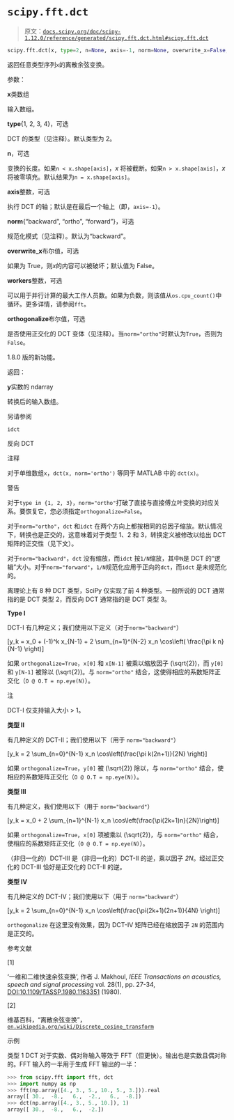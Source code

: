 # `scipy.fft.dct`

> 原文：[`docs.scipy.org/doc/scipy-1.12.0/reference/generated/scipy.fft.dct.html#scipy.fft.dct`](https://docs.scipy.org/doc/scipy-1.12.0/reference/generated/scipy.fft.dct.html#scipy.fft.dct)

```py
scipy.fft.dct(x, type=2, n=None, axis=-1, norm=None, overwrite_x=False, workers=None, orthogonalize=None)
```

返回任意类型序列`x`的离散余弦变换。

参数：

**x**类数组

输入数组。

**type**{1, 2, 3, 4}，可选

DCT 的类型（见注释）。默认类型为 2。

**n**，可选

变换的长度。如果`n < x.shape[axis]`，*x* 将被截断。如果`n > x.shape[axis]`，*x* 将被零填充。默认结果为`n = x.shape[axis]`。

**axis**整数，可选

执行 DCT 的轴；默认是在最后一个轴上（即，`axis=-1`）。

**norm**{“backward”, “ortho”, “forward”}，可选

规范化模式（见注释）。默认为“backward”。

**overwrite_x**布尔值，可选

如果为 True，则*x*的内容可以被破坏；默认值为 False。

**workers**整数，可选

可以用于并行计算的最大工作人员数。如果为负数，则该值从`os.cpu_count()`中循环。更多详情，请参阅`fft`。

**orthogonalize**布尔值，可选

是否使用正交化的 DCT 变体（见注释）。当`norm="ortho"`时默认为`True`，否则为`False`。

1.8.0 版的新功能。

返回：

**y**实数的 ndarray

转换后的输入数组。

另请参阅

`idct`

反向 DCT

注释

对于单维数组`x`，`dct(x, norm='ortho')` 等同于 MATLAB 中的 `dct(x)`。

警告

对于`type in {1, 2, 3}`，`norm="ortho"`打破了直接与直接傅立叶变换的对应关系。要恢复它，您必须指定`orthogonalize=False`。

对于`norm="ortho"`，`dct` 和`idct` 在两个方向上都按相同的总因子缩放。默认情况下，转换也是正交的，这意味着对于类型 1、2 和 3，转换定义被修改以给出 DCT 矩阵的正交性（见下文）。

对于`norm="backward"`，`dct` 没有缩放，而`idct` 按`1/N`缩放，其中`N`是 DCT 的“逻辑”大小。对于`norm="forward"`，`1/N`规范化应用于正向的`dct`，而`idct` 是未规范化的。

离理论上有 8 种 DCT 类型，SciPy 仅实现了前 4 种类型。一般所说的 DCT 通常指的是 DCT 类型 2，而反向 DCT 通常指的是 DCT 类型 3。

**Type I**

DCT-I 有几种定义；我们使用以下定义（对于`norm="backward"`）

\[y_k = x_0 + (-1)^k x_{N-1} + 2 \sum_{n=1}^{N-2} x_n \cos\left( \frac{\pi k n}{N-1} \right)\]

如果 `orthogonalize=True`，`x[0]` 和 `x[N-1]` 被乘以缩放因子 \(\sqrt{2}\)，而 `y[0]` 和 `y[N-1]` 被除以 \(\sqrt{2}\)。与 `norm="ortho"` 结合，这使得相应的系数矩阵正交化（`O @ O.T = np.eye(N)`）。

注

DCT-I 仅支持输入大小 > 1。

**类型 II**

有几种定义的 DCT-II；我们使用以下（用于 `norm="backward"`）

\[y_k = 2 \sum_{n=0}^{N-1} x_n \cos\left(\frac{\pi k(2n+1)}{2N} \right)\]

如果 `orthogonalize=True`，`y[0]` 被 \(\sqrt{2}\) 除以，与 `norm="ortho"` 结合，使相应的系数矩阵正交化（`O @ O.T = np.eye(N)`）。

**类型 III**

有几种定义，我们使用以下（用于 `norm="backward"`）

\[y_k = x_0 + 2 \sum_{n=1}^{N-1} x_n \cos\left(\frac{\pi(2k+1)n}{2N}\right)\]

如果 `orthogonalize=True`，`x[0]` 项被乘以 \(\sqrt{2}\)，与 `norm="ortho"` 结合，使相应的系数矩阵正交化（`O @ O.T = np.eye(N)`）。

（非归一化的）DCT-III 是（非归一化的）DCT-II 的逆，乘以因子 *2N*。经过正交化的 DCT-III 恰好是正交化的 DCT-II 的逆。

**类型 IV**

有几种定义的 DCT-IV；我们使用以下（用于 `norm="backward"`）

\[y_k = 2 \sum_{n=0}^{N-1} x_n \cos\left(\frac{\pi(2k+1)(2n+1)}{4N} \right)\]

`orthogonalize` 在这里没有效果，因为 DCT-IV 矩阵已经在缩放因子 `2N` 的范围内是正交的。

参考文献

[1]

‘一维和二维快速余弦变换’, 作者 J. Makhoul, *IEEE Transactions on acoustics, speech and signal processing* vol. 28(1), pp. 27-34, [DOI:10.1109/TASSP.1980.1163351](https://doi.org/10.1109/TASSP.1980.1163351) (1980).

[2]

维基百科，“离散余弦变换”，[`en.wikipedia.org/wiki/Discrete_cosine_transform`](https://en.wikipedia.org/wiki/Discrete_cosine_transform)

示例

类型 1 DCT 对于实数、偶对称输入等效于 FFT（但更快）。输出也是实数且偶对称的。FFT 输入的一半用于生成 FFT 输出的一半：

```py
>>> from scipy.fft import fft, dct
>>> import numpy as np
>>> fft(np.array([4., 3., 5., 10., 5., 3.])).real
array([ 30.,  -8.,   6.,  -2.,   6.,  -8.])
>>> dct(np.array([4., 3., 5., 10.]), 1)
array([ 30.,  -8.,   6.,  -2.]) 
```
